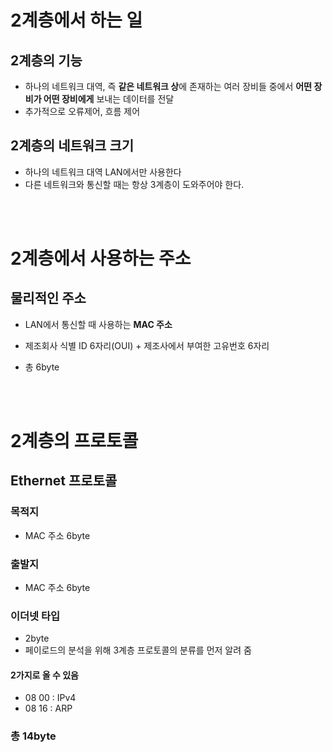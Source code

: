# 2계층에서 하는 일
## 2계층의 기능
- 하나의 네트워크 대역, 즉 **같은 네트워크 상**에 존재하는 여러 장비들 중에서 **어떤 장비가 어떤 장비에게** 보내는 데이터를 전달
- 추가적으로 오류제어, 흐름 제어

## 2계층의 네트워크 크기
- 하나의 네트워크 대역 LAN에서만 사용한다
- 다른 네트워크와 통신할 때는 항상 3계층이 도와주어야 한다.

<br><br>

# 2계층에서 사용하는 주소
## 물리적인 주소
- LAN에서 통신할 때 사용하는 **MAC 주소**

- 제조회사 식별 ID 6자리(OUI) + 제조사에서 부여한 고유번호 6자리
- 총 6byte

<br><br>

# 2계층의 프로토콜
## Ethernet 프로토콜
### 목적지
- MAC 주소 6byte
### 출발지
- MAC 주소 6byte
### 이더넷 타입
- 2byte
- 페이로드의 분석을 위해 3계층 프로토콜의 분류를 먼저 알려 줌

#### 2가지로 올 수 있음
- 08 00 : IPv4
- 08 16 : ARP 

### 총 14byte